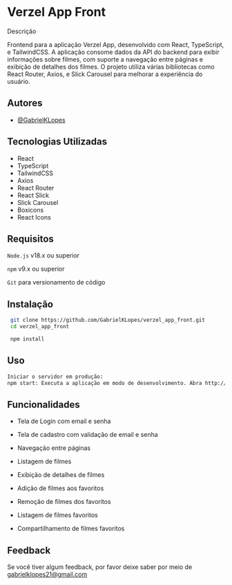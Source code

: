 
# Verzel App Front

Descrição

Frontend para a aplicação Verzel App, desenvolvido com React, TypeScript, e TailwindCSS. A aplicação consome dados da API do backend para exibir informações sobre filmes, com suporte a navegação entre páginas e exibição de detalhes dos filmes. O projeto utiliza várias bibliotecas como React Router, Axios, e Slick Carousel para melhorar a experiência do usuário.

## Autores

- [@GabrielKLopes](https://www.github.com/GabrielKLopes)


## Tecnologias Utilizadas

- React
- TypeScript
- TailwindCSS
- Axios
- React Router
- React Slick
- Slick Carousel
- Boxicons
- React Icons


## Requisitos

`Node.js`  v18.x ou superior

`npm` v9.x ou superior

`Git` para versionamento de código
## Instalação



```bash
 git clone https://github.com/GabrielKLopes/verzel_app_front.git
 cd verzel_app_front

 npm install
```
    
## Uso

```bash
Iniciar o servidor em produção:
npm start: Executa a aplicação em modo de desenvolvimento. Abra http://localhost:3000 para visualizar no navegador.


```
## Funcionalidades

- Tela de Login com email e senha

- Tela de cadastro com validação de email e senha

- Navegação entre páginas

- Listagem de filmes

- Exibição de detalhes de filmes

- Adição de filmes aos favoritos

- Remoção de filmes dos favoritos

- Listagem de filmes favoritos

- Compartilhamento de filmes favoritos



## Feedback

Se você tiver algum feedback, por favor deixe saber por meio de gabrielklopes21@gmail.com

